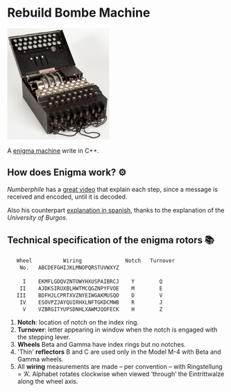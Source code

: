 # Rebuild Bombe Machine 

<img src="images/enigma.jpg" style="zoom:25%;" />

A [enigma machine](https://en.wikipedia.org/wiki/Enigma_machine) write in C++. 



## How does Enigma work? ⚙️

*Numberphile* has a [great video](https://www.youtube.com/watch?v=G2_Q9FoD-oQ) that explain each step, since a message is received and encoded, until it is decoded. 

Also his counterpart [explanation in spanish](https://www.youtube.com/watch?v=VnsTHAH5yAE), thanks to the explanation of the *University of Burgos*.



## Technical specification of the enigma rotors 📚

       Wheel          Wiring              Notch   Turnover
        No.   ABCDEFGHIJKLMNOPQRSTUVWXYZ
    
         I    EKMFLGDQVZNTOWYHXUSPAIBRCJ    Y        Q
        II    AJDKSIRUXBLHWTMCQGZNPYFVOE    M        E
       III    BDFHJLCPRTXVZNYEIWGAKMUSQO    D        V
        IV    ESOVPZJAYQUIRHXLNFTGKDCMWB    R        J
         V    VZBRGITYUPSDNHLXAWMJQOFECK    H        Z

 


1.	**Notch**: location of notch on the index ring.
2.	**Turnover**: letter appearing in window when the notch is engaged with the stepping lever.
3.	**Wheels** Beta and Gamma have index rings but no notches.
4.	'Thin' **reflectors** B and C are used only in the Model M-4 with Beta and Gamma wheels.
5.	All **wiring** measurements are made – per convention – with Ringstellung = ‘A’. Alphabet rotates clockwise when viewed ‘through’ the Eintrittwalze along the wheel axis.

